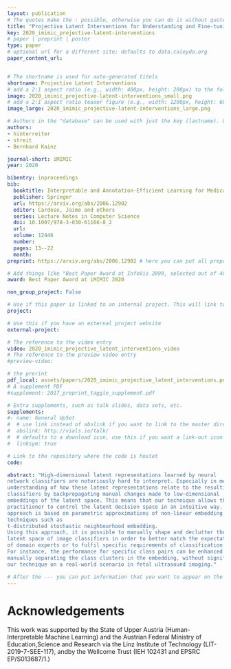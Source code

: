 ```yaml
---
layout: publication
# The quotes make the : possible, otherwise you can do it without quotes
title: "Projective Latent Interventions for Understanding and Fine-tuning Classifiers"
key: 2020_imimic_projective-latent-interventions
# paper | preprint | poster
type: paper
# optional url for a different site; defaults to data.caleydo.org
paper_content_url: 


# The shortname is used for auto-generated titels
shortname: Projective Latent Interventions
# add a 2:1 aspect ratio (e.g., width: 400px, height: 200px) to the folder /assets/images/papers/
image: 2020_imimic_projective-latent-interventions_small.png
# add a 2:1 aspect ratio teaser figure (e.g., width: 1200px, height: 600px) to the folder /assets/images/papers/
image_large: 2020_imimic_projective-latent-interventions_large.png

# Authors in the "database" can be used with just the key (lastname). Others can be written properly.
authors:
- hinterreiter
- streit 
- Bernhard Kainz

journal-short: iMIMIC
year: 2020

bibentry: inproceedings
bib:
  booktitle: Interpretable and Annotation-Efficient Learning for Medical Image Computing. Proceedings of the 3rd Workshop on Interpretability of Machine Intelligence in Medical Image Computing (iMIMIC 2020)
  publisher: Springer
  url: https://arxiv.org/abs/2006.12902 
  editor: Cardoso, Jaime and others
  series: Lecture Notes in Computer Science
  doi: 10.1007/978-3-030-61166-8_2
  url: 
  volume: 12446
  number: 
  pages: 13--22
  month: 
preprint: https://arxiv.org/abs/2006.12902 # here you can put all preprint links (arxiv.org, osf.io,...)

# Add things like "Best Paper Award at InfoVis 2099, selected out of 4000 submissions"
award: Best Paper Award at iMIMIC 2020

non_group_project: False

# Use if this paper is linked to an internal project. This will link to the project site
project: 

# Use this if you have an external project website
external-project: 

# The reference to the video entry
video: 2020_imimic_projective_latent_interventions_video
# The reference to the preview video entry
#preview-video:

# the prerint
pdf_local: assets/papers/2020_imimic_projective_latent_interventions.pdf
# A supplement PDF
#supplement: 2017_preprint_taggle_supplement.pdf

# Extra supplements, such as talk slides, data sets, etc.
supplements:
#- name: General UpSet
#  # use link instead of abslink if you want to link to the master directory
#  abslink: http://vials.io/talk/
#  # defaults to a download icon, use this if you want a link-out icon
#  linksym: true

# Link to the repository where the code is hostet
code: 

abstract: "High-dimensional latent representations learned by neural
network classifiers are notoriously hard to interpret. Especially in medical applications, model developers and domain experts desire a better
understanding of how these latent representations relate to the resulting classification performance. We present a framework for retraining
classifiers by backpropagating manual changes made to low-dimensional
embeddings of the latent space. This means that our technique allows the
practitioner to control the latent decision space in an intuitive way. Our
approach is based on parametric approximations of non-linear embedding
techniques such as
t-distributed stochastic neighbourhood embedding.
Using this approach, it is possible to manually shape and declutter the
latent space of image classifiers in order to better match the expectations
of domain experts or to fulfil specific requirements of classification tasks.
For instance, the performance for specific class pairs can be enhanced by
manually separating the class clusters in the embedding, without significantly affecting the overall performance of the other classes. We evaluate
our technique on a real-world scenario in fetal ultrasound imaging."

# After the --- you can put information that you want to appear on the website using markdown formatting or HTML. A good example are acknowledgements, extra references, an erratum, etc.
---
```



# Acknowledgements
This work was supported by the State of Upper Austria (Human-Interpretable  Machine  Learning)  and  the  Austrian  Federal  Ministry  of  Education,Science and Research via the Linz Institute of Technology (LIT-2019-7-SEE-117), andby the Wellcome Trust (IEH 102431 and EPSRC EP/S013687/1.)

